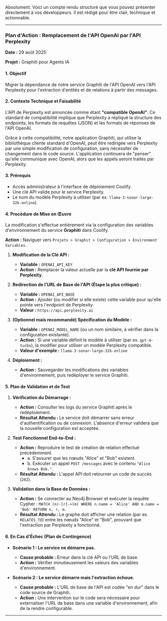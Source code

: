 Absolument. Voici un compte rendu structuré que vous pouvez présenter directement à vos développeurs. Il est rédigé pour être clair, technique et actionnable.

---

### **Plan d'Action : Remplacement de l'API OpenAI par l'API Perplexity**

**Date :** 29 août 2025

**Projet :** Graphiti pour Agents IA

#### **1. Objectif**

Migrer la dépendance de notre service Graphiti de l'API OpenAI vers l'API Perplexity pour l'extraction d'entités et de relations à partir des messages.

#### **2. Contexte Technique et Faisabilité**

L'API de Perplexity est annoncée comme étant **"compatible OpenAI"**. Ce standard de compatibilité implique que Perplexity a répliqué la structure des endpoints, les formats de requêtes (JSON) et les formats de réponses de l'API OpenAI.

Grâce à cette compatibilité, notre application Graphiti, qui utilise la bibliothèque cliente standard d'OpenAI, peut être redirigée vers Perplexity par une simple modification de configuration, sans nécessiter de changement dans le code source. L'application continuera de "penser" qu'elle communique avec OpenAI, alors que les appels seront traités par Perplexity.

#### **3. Prérequis**

*   Accès administrateur à l'interface de déploiement Coolify.
*   Une clé API valide pour le service Perplexity.
*   Le nom du modèle Perplexity à utiliser (par ex. `llama-3-sonar-large-32k-online`).

#### **4. Procédure de Mise en Œuvre**

La modification s'effectue entièrement via la configuration des variables d'environnement du service **Graphiti** dans Coolify.

**Action :** Naviguer vers `Projets > Graphit > Configuration > Environment Variables`.

1.  **Modification de la Clé API :**
    *   **Variable :** `OPENAI_API_KEY`
    *   **Action :** Remplacer la valeur actuelle par la **clé API fournie par Perplexity**.

2.  **Redirection de l'URL de Base de l'API (Étape la plus critique) :**
    *   **Variable :** `OPENAI_API_BASE`
    *   **Action :** Ajouter (ou modifier si elle existe) cette variable pour qu'elle pointe vers l'endpoint de Perplexity.
    *   **Valeur :** `https://api.perplexity.ai`

3.  **(Optionnel mais recommandé) Spécification du Modèle :**
    *   **Variable :** `OPENAI_MODEL_NAME` (ou un nom similaire, à vérifier dans la configuration existante).
    *   **Action :** Si une variable définit le modèle à utiliser (par ex. `gpt-4-turbo`), la modifier pour utiliser un modèle Perplexity compatible.
    *   **Valeur d'exemple :** `llama-3-sonar-large-32k-online`

4.  **Déploiement :**
    *   **Action :** Sauvegarder les modifications des variables d'environnement, puis redéployer le service Graphiti.

#### **5. Plan de Validation et de Test**

1.  **Vérification du Démarrage :**
    *   **Action :** Consulter les logs du service Graphiti après le redéploiement.
    *   **Résultat Attendu :** Le service doit démarrer sans erreur d'authentification ou de connexion. L'absence d'erreur validera que la nouvelle configuration est acceptée.

2.  **Test Fonctionnel End-to-End :**
    *   **Action :** Reproduire le test de création de relation effectué précédemment.
        *   a. S'assurer que les nœuds "Alice" et "Bob" existent.
        *   b. Exécuter un appel `POST /messages` avec le contenu `"Alice knows Bob."`.
    *   **Résultat Attendu :** L'appel API doit retourner un code de succès (`202`).

3.  **Validation dans la Base de Données :**
    *   **Action :** Se connecter au Neo4j Browser et exécuter la requête Cypher : `MATCH (n)-[r]->(m) WHERE n.name = 'Alice' AND m.name = 'Bob' RETURN n, r, m`.
    *   **Résultat Attendu :** Le graphe doit afficher une relation (par ex. `RELATES_TO`) entre les nœuds "Alice" et "Bob", prouvant que l'extraction par Perplexity a fonctionné.

#### **6. En Cas d'Échec (Plan de Contingence)**

*   **Scénario 1 : Le service ne démarre pas.**
    *   **Cause probable :** Erreur dans la clé API ou l'URL de base.
    *   **Action :** Vérifier minutieusement les valeurs des variables d'environnement.

*   **Scénario 2 : Le service démarre mais l'extraction échoue.**
    *   **Cause probable :** L'URL de base de l'API est codée "en dur" dans le code source de Graphiti.
    *   **Action :** Une intervention sur le code sera nécessaire pour externaliser l'URL de base dans une variable d'environnement, afin de la rendre configurable.

---